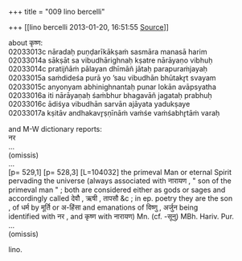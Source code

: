 +++
title = "009 lino bercelli"

+++
[[lino bercelli	2013-01-20, 16:51:55 [Source](https://groups.google.com/g/samskrita/c/jijfGwyn4Ek)]]



about कृष्ण:  
02033013c nāradaḥ puṇḍarīkākṣaṁ sasmāra manasā harim  
02033014a sākṣāt sa vibudhārighnaḥ kṣatre nārāyaṇo vibhuḥ  
02033014c pratijñāṁ pālayan dhīmāñ jātaḥ parapuraṁjayaḥ  
02033015a saṁdideśa purā yo ’sau vibudhān bhūtakr̥t svayam  
02033015c anyonyam abhinighnantaḥ punar lokān avāpsyatha  
02033016a iti nārāyaṇaḥ śaṁbhur bhagavāñ jagataḥ prabhuḥ  
02033016c ādiśya vibudhān sarvān ajāyata yadukṣaye  
02033017a kṣitāv andhakavr̥ṣṇīnāṁ vaṁśe vaṁśabhr̥tāṁ varaḥ  
  
  
and M-W dictionary reports:  
नर  
...  
(omissis)  
...  
\[p= 529,1\] \[p= 528,3\] \[L=104032\] the primeval Man or eternal Spirit  
pervading the universe (always associated with नारायण , " son of the  
primeval man " ; both are considered either as gods or sages and  
accordingly called देवौ , ऋषी , तापसौ &c ; in ep. poetry they are the son  
, of धर्म by मूर्ति or अ-हिंसा and emanations of विष्णु , अर्जुन being  
identified with नर , and कृष्ण with नारायण) Mn. (cf. -सूनु) MBh. Hariv. Pur.  
...  
(omissis)  
  
lino.  

